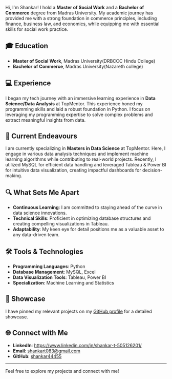 Hi, I'm Shankar! I hold a **Master of Social Work** and a **Bachelor of Commerce** degree from Madras University. My academic journey has provided me with a strong foundation in commerce principles, including finance, business law, and economics, while equipping me with essential skills for social work practice.

## 🎓 Education
- **Master of Social Work**, Madras University(DRBCCC Hindu College)
- **Bachelor of Commerce**, Madras University(Nazareth college)

## 💻 Experience
I began my tech journey with an immersive learning experience in **Data Science/Data Analysis** at TopMentor. This experience honed my programming skills and laid a robust foundation in Python. I focus on leveraging my programming expertise to solve complex problems and extract meaningful insights from data.

## 🚀 Current Endeavours
I am currently specializing in **Masters in Data Science** at TopMentor. Here, I engage in various data analysis techniques and implement machine learning algorithms while contributing to real-world projects. Recently, I utilized MySQL for efficient data handling and leveraged Tableau & Power BI for intuitive data visualization, creating impactful dashboards for decision-making.

## 🔍 What Sets Me Apart
- **Continuous Learning**: I am committed to staying ahead of the curve in data science innovations.
- **Technical Skills**: Proficient in optimizing database structures and creating compelling visualizations in Tableau.
- **Adaptability**: My keen eye for detail positions me as a valuable asset to any data-driven team.

## 🛠️ Tools & Technologies
- **Programming Languages**: Python
- **Database Management**: MySQL, Excel
- **Data Visualization Tools**: Tableau, Power BI
- **Specialization**: Machine Learning and Statistics

## 📌 Showcase
I have pinned my relevant projects on my [GitHub profile](https://github.com/shankar44455?tab=repositories) for a detailed showcase.

## 🌐 Connect with Me
- **LinkedIn**: https://www.linkedin.com/in/shankar-t-505126201/
- **Email**: shankart083@gmail.com
- **GitHub**: [shankar44455](https://github.com/shankar44455)

---

Feel free to explore my projects and connect with me!
